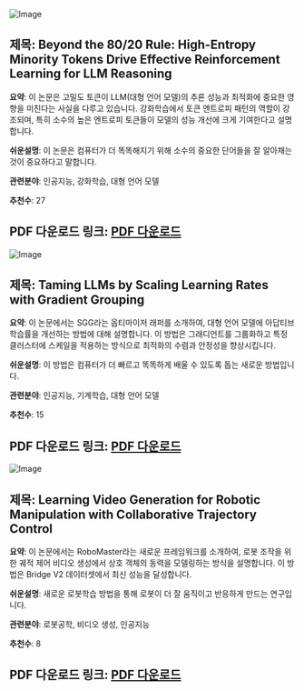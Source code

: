 ![Image](https://cdn-thumbnails.huggingface.co/social-thumbnails/papers/2506.01939.png)

## 제목: Beyond the 80/20 Rule: High-Entropy Minority Tokens Drive Effective Reinforcement Learning for LLM Reasoning
**요약**: 이 논문은 고밀도 토큰이 LLM(대형 언어 모델)의 추론 성능과 최적화에 중요한 영향을 미친다는 사실을 다루고 있습니다. 강화학습에서 토큰 엔트로피 패턴의 역할이 강조되며, 특히 소수의 높은 엔트로피 토큰들이 모델의 성능 개선에 크게 기여한다고 설명합니다.

**쉬운설명**: 이 논문은 컴퓨터가 더 똑똑해지기 위해 소수의 중요한 단어들을 잘 알아채는 것이 중요하다고 말합니다.

**관련분야**: 인공지능, 강화학습, 대형 언어 모델

**추천수**: 27

**PDF 다운로드 링크**: [PDF 다운로드](https://arxiv.org/pdf/2506.01939)
---

![Image](https://cdn-thumbnails.huggingface.co/social-thumbnails/papers/2506.01049.png)

## 제목: Taming LLMs by Scaling Learning Rates with Gradient Grouping
**요약**: 이 논문에서는 SGG라는 옵티마이저 래퍼를 소개하여, 대형 언어 모델에 아답티브 학습률을 개선하는 방법에 대해 설명합니다. 이 방법은 그래디언트를 그룹화하고 특정 클러스터에 스케일을 적용하는 방식으로 최적화의 수렴과 안정성을 향상시킵니다.

**쉬운설명**: 이 방법은 컴퓨터가 더 빠르고 똑똑하게 배울 수 있도록 돕는 새로운 방법입니다.

**관련분야**: 인공지능, 기계학습, 대형 언어 모델

**추천수**: 15

**PDF 다운로드 링크**: [PDF 다운로드](https://arxiv.org/pdf/2506.01049)
---

![Image](https://cdn-avatars.huggingface.co/v1/production/uploads/1672409763337-noauth.jpeg)

## 제목: Learning Video Generation for Robotic Manipulation with Collaborative Trajectory Control
**요약**: 이 논문에서는 RoboMaster라는 새로운 프레임워크를 소개하여, 로봇 조작을 위한 궤적 제어 비디오 생성에서 상호 객체의 동력을 모델링하는 방식을 설명합니다. 이 방법은 Bridge V2 데이터셋에서 최신 성능을 달성합니다.

**쉬운설명**: 새로운 로봇학습 방법을 통해 로봇이 더 잘 움직이고 반응하게 만드는 연구입니다.

**관련분야**: 로봇공학, 비디오 생성, 인공지능

**추천수**: 8

**PDF 다운로드 링크**: [PDF 다운로드](https://arxiv.org/pdf/2506.01943)
---